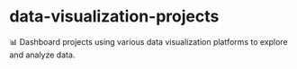 # data-visualization-projects
📊 Dashboard projects using various data visualization platforms to explore and analyze data.
